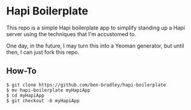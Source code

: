 # Hapi Boilerplate

This repo is a simple Hapi boilerplate app to simplify standing up a Hapi server using the techniques that I'm accustomed to.

One day, in the future, I may turn this into a Yeoman generator, but until then, I can just fork this repo.

## How-To

```
$ git clone https://github.com/ben-bradley/hapi-boilerplate
$ mv hapi-boilerplate myHapiApp
$ cd myHapiApp
$ git checkout -b myHapiApp
```
